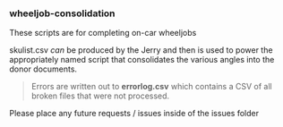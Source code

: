### wheeljob-consolidation
These scripts are for completing on-car wheeljobs

skulist.csv _can_ be produced by the Jerry and then is used to power the appropriately named script that consolidates the various angles into the donor documents.

>Errors are written out to **errorlog.csv** which contains a CSV of all broken files that were not processed.

Please place any future requests / issues inside of the issues folder
